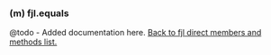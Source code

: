 ### (m) fjl.equals
@todo - Added documentation here.
[Back to fjl direct members and methods list.](#members-and-methods)
